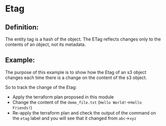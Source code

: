 # Etag 

## Definition:
The entity tag is a hash of the object. The ETag reflects changes only to the contents of an object, not its metadata.

## Example:

The purpose of this example is to show how the Etag of an s3 object changes each time there is a change on the content of the s3 object.

So to track the change of the Etag: 
- Apply the terraform plan proposed in this module
- Change the content of the `demo_file.txt` (`Hello World!`->`Hello Friends!`)
- Re-apply the terraform plan and check the output of the command on the `etag` label and you will see that it changed from `abc`->`xyz`